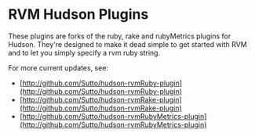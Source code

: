 # RVM Hudson Plugins

These plugins are forks of the ruby, rake and rubyMetrics plugins
for Hudson. They're designed to make it dead simple to get started
with RVM and to let you simply specify a rvm ruby string.

For more current updates, see:

* [http://github.com/Sutto/hudson-rvmRuby-plugin](http://github.com/Sutto/hudson-rvmRuby-plugin)
* [http://github.com/Sutto/hudson-rvmRake-plugin](http://github.com/Sutto/hudson-rvmRake-plugin)
* [http://github.com/Sutto/hudson-rvmRubyMetrics-plugin](http://github.com/Sutto/hudson-rvmRubyMetrics-plugin)
